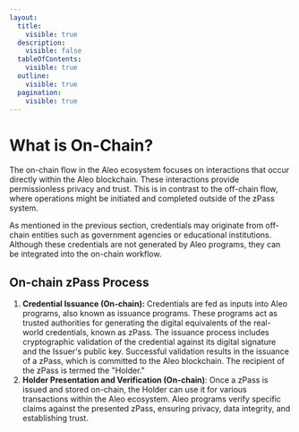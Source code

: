 ```yaml
---
layout:
  title:
    visible: true
  description:
    visible: false
  tableOfContents:
    visible: true
  outline:
    visible: true
  pagination:
    visible: true
---
```


# What is On-Chain?

The on-chain flow in the Aleo ecosystem focuses on interactions that occur directly within the Aleo blockchain. These interactions provide permissionless privacy and trust. This is in contrast to the off-chain flow, where operations might be initiated and completed outside of the zPass system.

As mentioned in the previous section, credentials may originate from off-chain entities such as government agencies or educational institutions. Although these credentials are not generated by Aleo programs, they can be integrated into the on-chain workflow.

## On-chain zPass Process

1. **Credential Issuance (On-chain):** Credentials are fed as inputs into Aleo programs, also known as issuance programs. These programs act as trusted authorities for generating the digital equivalents of the real-world credentials, known as zPass. The issuance process includes cryptographic validation of the credential against its digital signature and the Issuer's public key. Successful validation results in the issuance of a zPass, which is committed to the Aleo blockchain. The recipient of the zPass is termed the "Holder."
2. **Holder Presentation and Verification (On-chain)**: Once a zPass is issued and stored on-chain, the Holder can use it for various transactions within the Aleo ecosystem. Aleo programs verify specific claims against the presented zPass, ensuring privacy, data integrity, and establishing trust.
